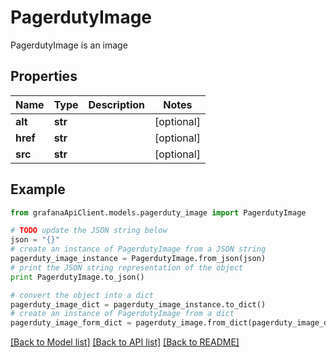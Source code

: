 # PagerdutyImage

PagerdutyImage is an image

## Properties
Name | Type | Description | Notes
------------ | ------------- | ------------- | -------------
**alt** | **str** |  | [optional] 
**href** | **str** |  | [optional] 
**src** | **str** |  | [optional] 

## Example

```python
from grafanaApiClient.models.pagerduty_image import PagerdutyImage

# TODO update the JSON string below
json = "{}"
# create an instance of PagerdutyImage from a JSON string
pagerduty_image_instance = PagerdutyImage.from_json(json)
# print the JSON string representation of the object
print PagerdutyImage.to_json()

# convert the object into a dict
pagerduty_image_dict = pagerduty_image_instance.to_dict()
# create an instance of PagerdutyImage from a dict
pagerduty_image_form_dict = pagerduty_image.from_dict(pagerduty_image_dict)
```
[[Back to Model list]](../README.md#documentation-for-models) [[Back to API list]](../README.md#documentation-for-api-endpoints) [[Back to README]](../README.md)


